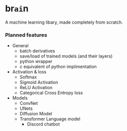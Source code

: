 # br`ai`n
A machine learning libary, made completely from scratch.

### Planned features
- General
    - batch derivatives
    - save/load of trained models (and their layers)
    - python wrapper
    - c equivalent of python implimentation
- Activation & loss
    - Softmax
    - Sigmoid Activation
    - ReLU Activation
    - Categorical Cross Entropy loss
- Models
    - ConvNet
    - UNets
    - Diffusion Model
    - Transformer Language model
        - Discord chatbot
